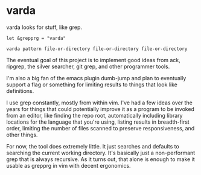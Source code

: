 # varda
varda looks for stuff, like grep.

```
let &grepprg = "varda"
```

```
varda pattern file-or-directory file-or-directory file-or-directory
```

The eventual goal of this project is to implement good ideas from ack, ripgrep,
the silver searcher, git grep, and other programmer tools.

I'm also a big fan of the emacs plugin dumb-jump and plan to eventually support
a flag or something for limiting results to things that look like definitions.

I use grep constantly, mostly from within vim. I've had a few ideas over the
years for things that could potentially improve it as a program to be invoked
from an editor, like finding the repo root, automatically including library
locations for the language that you're using, listing results in breadth-first
order, limiting the number of files scanned to preserve responsiveness, and
other things.

For now, the tool does extremely little. It just searches and defaults to
searching the current working directory. It's basically just a non-performant
grep that is always recursive. As it turns out, that alone is enough to make it
usable as grepprg in vim with decent ergonomics.
